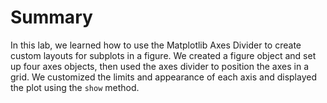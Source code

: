 # Summary

In this lab, we learned how to use the Matplotlib Axes Divider to create custom layouts for subplots in a figure. We created a figure object and set up four axes objects, then used the axes divider to position the axes in a grid. We customized the limits and appearance of each axis and displayed the plot using the `show` method.
